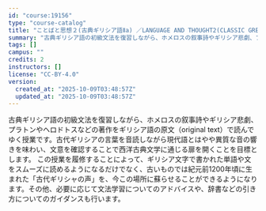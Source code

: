 ```yaml
---
id: "course:19156"
type: "course-catalog"
title: "ことばと思想２(古典ギリシア語Ⅱa) ／LANGUAGE AND THOUGHT2(CLASSIC GREEK II (A))"
summary: "古典ギリシア語の初級文法を復習しながら、ホメロスの叙事詩やギリシア悲劇、プラトンやヘロドトスなどの著作をギリシア語の原文（original text）で読んでゆく授業です。古代ギリシアの言葉を音読しながら現代語とはやや異質な音の響きを味わい…"
tags: []
campus: ""
credits: 2
instructors: []
license: "CC-BY-4.0"
version:
  created_at: "2025-10-09T03:48:57Z"
  updated_at: "2025-10-09T03:48:57Z"
---
```

古典ギリシア語の初級文法を復習しながら、ホメロスの叙事詩やギリシア悲劇、プラトンやヘロドトスなどの著作をギリシア語の原文（original text）で読んでゆく授業です。古代ギリシアの言葉を音読しながら現代語とはやや異質な音の響きを味わい、文意を確認することで西洋古典文学に通じる扉を開くことを目標とします。 この授業を履修することによって、ギリシア文字で書かれた単語や文をスムーズに読めるようになるだけでなく、古いものでは紀元前1200年頃に生まれた「古代ギリシャの声」を、今この場所に蘇らせることができるようになります。その他、必要に応じて文法学習についてのアドバイスや、辞書などの引き方についてのガイダンスも行います。
